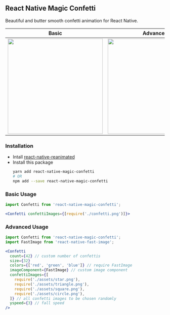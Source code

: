 ## React Native Magic Confetti

Beautiful and butter smooth confetti animation for React Native.

|    Basic      |   Advanced    |  Real World   |
| ------------- | ------------- | ------------- |
| <img src="https://github.com/NewBieBR/react-native-magic-confetti/blob/master/assets/demo1.gif?raw=true" width="300"> | <img width="300" src="https://github.com/NewBieBR/react-native-magic-confetti/blob/master/assets/demo2.gif?raw=true"> |<img width="300" src="https://github.com/NewBieBR/react-native-magic-confetti/blob/master/assets/demo3.gif?raw=true"> |

### Installation

- Intall [react-native-reanimated](https://github.com/software-mansion/react-native-reanimated)
- Install this package
  ```bash
  yarn add react-native-magic-confetti
  # OR
  npm add --save react-native-magic-confetti
  ```

### Basic Usage
```jsx
import Confetti from 'react-native-magic-confetti';

<Confetti confettiImages={[require('./confetti.png')]}>
```

### Advanced Usage

```jsx
import Confetti from 'react-native-magic-confetti';
import FastImage from 'react-native-fast-image';

<Confetti
  count={42} // custom number of confettis
  size={32}
  colors={['red', 'green', 'blue']} // require FastImage
  imageComponent={FastImage} // custom image component
  confettiImages={[
    require('./assets/star.png'),
    require('./assets/triangle.png'),
    require('./assets/square.png'),
    require('./assets/circle.png'),
  ]} // all confetti images to be chosen randomly
  yspeed={3} // fall speed
/>
```
